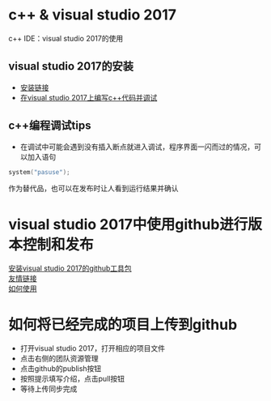 # c++ & visual studio 2017
c++ IDE：visual  studio 2017的使用
## visual studio 2017的安装
* [安装链接](https://www.visualstudio.com/zh-hans/?rr=https%3A%2F%2Fwww.bing.com%2F)
* [在visual studio 2017上编写c++代码并调试](https://docs.microsoft.com/zh-cn/cpp/build/vscpp-step-1-create)
## c++编程调试tips
* 在调试中可能会遇到没有插入断点就进入调试，程序界面一闪而过的情况，可以加入语句
```c++
system("pasuse");
```
  作为替代品，也可以在发布时让人看到运行结果并确认
# visual studio 2017中使用github进行版本控制和发布
[安装visual studio 2017的github工具包](https://visualstudio.github.com/)    
[友情链接](https://github.com/github/VisualStudio)    
[如何使用](https://services.github.com/on-demand/windows/visual-studio)
# 如何将已经完成的项目上传到github
* 打开visual studio 2017，打开相应的项目文件
* 点击右侧的团队资源管理
* 点击github的publish按钮
* 按照提示填写介绍，点击pull按钮
* 等待上传同步完成
